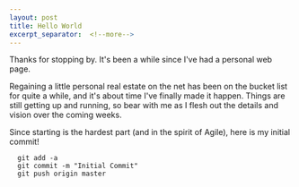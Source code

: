 ```yaml
---
layout: post
title: Hello World
excerpt_separator:  <!--more-->
---
```


Thanks for stopping by.  It's been a while since I've had a personal web page.

Regaining a little personal real estate on the net has been on the bucket list
for quite a while, and it's about time I've finally made it happen.  Things are
still getting up and running, so bear with me as I flesh out the details and
vision over the coming weeks.

Since starting is the hardest part (and in the spirit of Agile), here is my initial commit!

```
  git add -a
  git commit -m "Initial Commit"
  git push origin master
```
